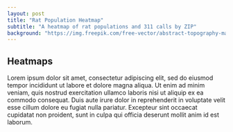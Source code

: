```yaml
---
layout: post
title: "Rat Population Heatmap"
subtitle: "A heatmap of rat populations and 311 calls by ZIP"
background: "https://img.freepik.com/free-vector/abstract-topography-map-design-with-heat-map-overlay_1048-12391.jpg?w=1800&t=st=1666590622~exp=1666591222~hmac=cd9c28f60e194dff17217be6816ec11df9afd41918bde7698cc27f1f83e1f4dd"
---
```


## Heatmaps

Lorem ipsum dolor sit amet, consectetur adipiscing elit, sed do eiusmod tempor incididunt ut labore et dolore magna aliqua. Ut enim ad minim veniam, quis nostrud exercitation ullamco laboris nisi ut aliquip ex ea commodo consequat. Duis aute irure dolor in reprehenderit in voluptate velit esse cillum dolore eu fugiat nulla pariatur. Excepteur sint occaecat cupidatat non proident, sunt in culpa qui officia deserunt mollit anim id est laborum.
